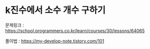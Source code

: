 # k진수에서 소수 개수 구하기

문제링크 : https://school.programmers.co.kr/learn/courses/30/lessons/64065

풀이법 : https://my-develop-note.tistory.com/101
